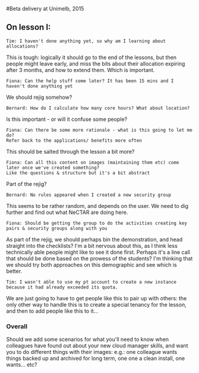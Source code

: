 #Beta delivery at Unimelb, 2015

## On lesson I:

    Tim: I haven't done anything yet, so why am I learning about allocations?

This is tough: logically it should go to the end of the lessons, but then people might leave early, and miss the
bits about their allocation expiring after 3 months, and how to extend them. Which is important.

    Fiona: Can the help stuff come later? It has been 15 mins and I haven't done anything yet
    
We should rejig somehow?

    Bernard: How do I calculate how many core hours? What about location?

Is this important - or will it confuse some people?

    Fiona: Can there be some more rationale - what is this going to let me do? 
    Refer back to the applications/ benefits more often

This should be salted through the lesson a bit more?

    Fiona: Can all this content on images (maintaining them etc) come later once we've created something? 
    Like the questions & structure but it's a bit abstract

Part of the rejig?

    Bernard: No rules appeared when I created a new security group
    
This seems to be rather random, and depends on the user. We need to dig further and find out what NeCTAR are doing here.

    Fiona: Should be getting the group to do the activities creating key pairs & security groups along with you

As part of the rejig, we should perhaps bin the demonstration, and head straight into the checklists? I'm a bit
nervous about this, as I think less technically able people might like to see it done first. Perhaps it's a line
call that should be done based on the prowess of the students? I'm thinking that we should try both approaches on 
this demographic and see which is better.

    Tim: I wasn't able to use my pt account to create a new instance because it had already exceeded its quota.

We are just going to have to get people like this to pair up with others: the only other way to handle this is
to create a special tenancy for the lesson, and then to add people like this to it...

### Overall

Should we add some scenarios for what you'll need to know when colleagues have found out about your new 
cloud manager skills, and want you to do different things with their images: e.g.: one colleague wants things 
backed up and archived for long term, one one a clean install, one wants... etc?

